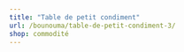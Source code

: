 ```yaml
---
title: "Table de petit condiment"
url: /bounouma/table-de-petit-condiment-3/
shop: commodité
---
```

